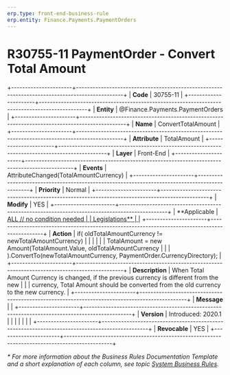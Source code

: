 ```yaml
---
erp.type: front-end-business-rule
erp.entity: Finance.Payments.PaymentOrders
---
```


# R30755-11 PaymentOrder - Convert Total Amount
+----------------------+-----------------------------------------------------------------------------------------------+
| **Code**             | 30755-11                                                                                      |
+----------------------+-----------------------------------------------------------------------------------------------+
| **Entity**           | @Finance.Payments.PaymentOrders                                                               |
+----------------------+-----------------------------------------------------------------------------------------------+
| **Name**             | ConvertTotalAmount                                                                            |
+----------------------+-----------------------------------------------------------------------------------------------+
| **Attribute**        | TotalAmount                                                                                   |
+----------------------+-----------------------------------------------------------------------------------------------+
| **Layer**            | Front-End                                                                                     |
+----------------------+-----------------------------------------------------------------------------------------------+
| **Events**           | AttributeChanged(TotalAmountCurrency)                                                         |
+----------------------+-----------------------------------------------------------------------------------------------+
| **Priority**         | Normal                                                                                        |
+----------------------+-----------------------------------------------------------------------------------------------+
| **Modify**           | YES                                                                                           |
+----------------------+-----------------------------------------------------------------------------------------------+
| **Applicable         | [ALL // no condition needed                                                                   |
| Legislations**       | ](xref:applicable-legislations)                                                               |
+----------------------+-----------------------------------------------------------------------------------------------+
| **Action**           | if( oldTotalAmountCurrency != newTotalAmountCurrency)                                         |
|                      |                                                                                               |
|                      | TotalAmount = new Amount(TotalAmount.Value, oldTotalAmountCurrency                            |
|                      | ).ConvertTo(newTotalAmountCurrency, PaymentOrder.CurrencyDirectory);                          |
+----------------------+-----------------------------------------------------------------------------------------------+
| **Description**      | When Total Amount Currency is changed, if the previous currency is different from the new     |
|                      | currency, Total Amount should be converted from the old currency to the new currency.         |
+----------------------+-----------------------------------------------------------------------------------------------+
| **Message**          |                                                                                               |
+----------------------+-----------------------------------------------------------------------------------------------+
| **Version**          | Introduced: 2020.1                                                                            |
|                      |                                                                                               |
|                      |                                                                                               |
+----------------------+-----------------------------------------------------------------------------------------------+
| **Revocable**        | YES                                                                                           |
+----------------------+-----------------------------------------------------------------------------------------------+

*\* For more information about the Business Rules Documentation Template and a short explanation of each column, see
topic [System Business Rules](../templates/template-description-system-business-rules.md).*
